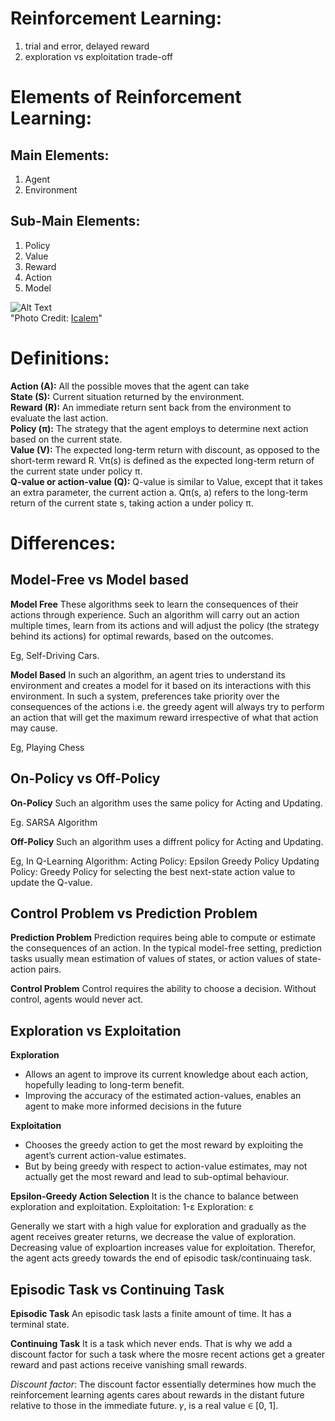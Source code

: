 # Reinforcement Learning:
1. trial and error, delayed reward
2. exploration vs exploitation trade-off
# Elements of Reinforcement Learning:
## Main Elements:
1. Agent 
2. Environment
## Sub-Main Elements:
1. Policy
2. Value
3. Reward
4. Action
5. Model

![Alt Text](https://lcalem.github.io/imgs/sutton/rl_basics.png)\
"Photo Credit: [Icalem](https://lcalem.github.io/)"


# Definitions:
**Action (A):** All the possible moves that the agent can take\
**State (S):** Current situation returned by the environment.\
**Reward (R):** An immediate return sent back from the environment to evaluate the last action.\
**Policy (π):** The strategy that the agent employs to determine next action based on the current state.\
**Value (V):** The expected long-term return with discount, as opposed to the short-term reward R. Vπ(s) is defined as the expected long-term return of the current state under policy π.\
**Q-value or action-value (Q):** Q-value is similar to Value, except that it takes an extra parameter, the current action a. Qπ(s, a) refers to the long-term return of the current state s, taking action a under policy π.

# Differences:
## Model-Free vs Model based
**Model Free**
These algorithms seek to learn the consequences of their actions through experience. Such an algorithm will carry out an action multiple times, learn from its actions and will adjust the policy (the strategy behind its actions) for optimal rewards, based on the outcomes.

Eg, Self-Driving Cars.


**Model Based**
In such an algorithm, an agent tries to understand its environment and creates a model for it based on its interactions with this environment. In such a system, preferences take priority over the consequences of the actions i.e. the greedy agent will always try to perform an action that will get the maximum reward irrespective of what that action may cause.

Eg, Playing Chess


## On-Policy vs Off-Policy
**On-Policy**
Such an algorithm uses the same policy for Acting and Updating.

Eg. SARSA Algorithm


**Off-Policy**
Such an algorithm uses a diffrent policy for Acting and Updating.

Eg, In Q-Learning Algorithm:
Acting Policy: Epsilon Greedy Policy
Updating Policy: Greedy Policy for selecting the best next-state action value to update the Q-value.

## Control Problem vs Prediction Problem
**Prediction Problem** 
Prediction requires being able to compute or estimate the consequences of an action. In the typical model-free setting, prediction tasks usually mean estimation of values of states, or action values of state-action pairs.

**Control Problem**
Control requires the ability to choose a decision. Without control, agents would never act.

## Exploration vs Exploitation
**Exploration**
- Allows an agent to improve its current knowledge about each action, hopefully leading to long-term benefit.
- Improving the accuracy of the estimated action-values, enables an agent to make more informed decisions in the future

**Exploitation**
- Chooses the greedy action to get the most reward by exploiting the agent’s current action-value estimates.
- But by being greedy with respect to action-value estimates, may not actually get the most reward and lead to sub-optimal behaviour.

**Epsilon-Greedy Action Selection**
It is the chance to balance between exploration and exploitation. 
Exploitation: 1-ε
Exploration: ε

Generally we start with a high value for exploration and gradually as the agent receives greater returns, we decrease the value of exploration. Decreasing value of exploartion increases value for exploitation. Therefor, the agent acts greedy towards the end of episodic task/continuaing task.


## Episodic Task vs Continuing Task 
**Episodic Task**
An episodic task lasts a finite amount of time. It has a terminal state.

**Continuing Task**
It is a task which never ends. That is why we add a discount factor for such a task where the mosre recent actions get a greater reward and past actions receive vanishing small rewards. 

*Discount factor*: The discount factor essentially determines how much the reinforcement learning agents cares about rewards in the distant future relative to those in the immediate future.  𝛾, is a real value ∈ [0, 1]. 




